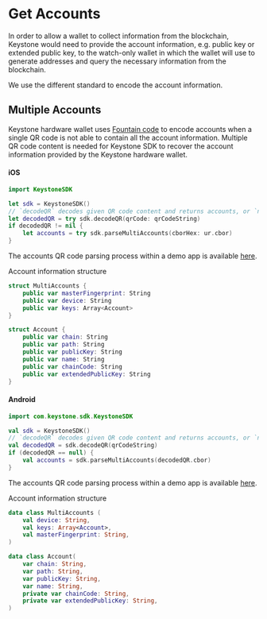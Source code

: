 # Get Accounts

In order to allow a wallet to collect information from the blockchain, 
Keystone would need to provide the account information, e.g. public key or extended public key,
to the watch-only wallet in which the wallet will use to 
generate addresses and query the necessary information from the blockchain.

We use the different standard to encode the account information.

## Multiple Accounts

Keystone hardware wallet uses [Fountain code](https://en.wikipedia.org/wiki/Fountain_code) to encode accounts when 
a single QR code is not able to contain all the account information. Multiple QR code content is needed for Keystone SDK
to recover the account information provided by the Keystone hardware wallet.


<!-- tabs:start -->

#### **iOS**

```swift
import KeystoneSDK

let sdk = KeystoneSDK()
// `decodeQR` decodes given QR code content and returns accounts, or `nil` when more QR codes are needed 
let decodedQR = try sdk.decodeQR(qrCode: qrCodeString)
if decodedQR != nil {
    let accounts = try sdk.parseMultiAccounts(cborHex: ur.cbor)
}
```

The accounts QR code parsing process within a demo app is available [here](https://github.com/KeystoneHQ/keystone-sdk-ios-demo/blob/master/keystone-sdk-ios-demo/MultiAccountsView.swift).

Account information structure

```swift
struct MultiAccounts {
    public var masterFingerprint: String
    public var device: String
    public var keys: Array<Account>
}

struct Account {
    public var chain: String
    public var path: String
    public var publicKey: String
    public var name: String
    public var chainCode: String
    public var extendedPublicKey: String
}
```


#### **Android**

```kotlin
import com.keystone.sdk.KeystoneSDK

val sdk = KeystoneSDK()
// `decodeQR` decodes given QR code content and returns accounts, or `null` when more QR codes are needed
val decodedQR = sdk.decodeQR(qrCodeString)
if (decodedQR == null) {
    val accounts = sdk.parseMultiAccounts(decodedQR.cbor)
}
```

The accounts QR code parsing process within a demo app is available [here](https://github.com/KeystoneHQ/keystone-sdk-android-demo/blob/master/app/src/main/kotlin/com/keystone/sdk/demo/ScannerFragment.kt).

Account information structure

```kotlin
data class MultiAccounts (
    val device: String,
    val keys: Array<Account>,
    val masterFingerprint: String,
)

data class Account(
    var chain: String,
    var path: String,
    var publicKey: String,
    var name: String,
    private var chainCode: String,
    private var extendedPublicKey: String,
)
```

<!-- tabs:end -->
